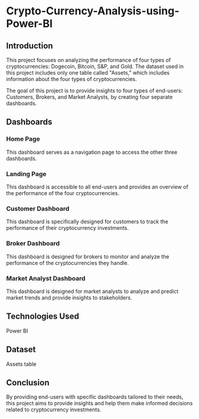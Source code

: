 # Crypto-Currency-Analysis-using-Power-BI

## Introduction
This project focuses on analyzing the performance of four types of cryptocurrencies: Dogecoin, Bitcoin, S&P, and Gold. The dataset used in this project includes only one table called "Assets," which includes information about the four types of cryptocurrencies.

The goal of this project is to provide insights to four types of end-users:  Customers, Brokers, and Market Analysts, by creating four separate dashboards.

## Dashboards
### Home Page
This dashboard serves as a navigation page to access the other three dashboards.

### Landing Page
This dashboard is accessible to all end-users and provides an overview of the performance of the four cryptocurrencies.

### Customer Dashboard
This dashboard is specifically designed for customers to track the performance of their cryptocurrency investments.

### Broker Dashboard
This dashboard is designed for brokers to monitor and analyze the performance of the cryptocurrencies they handle.

### Market Analyst Dashboard
This dashboard is designed for market analysts to analyze and predict market trends and provide insights to stakeholders.

## Technologies Used
Power BI
## Dataset
Assets table
## Conclusion
By providing end-users with specific dashboards tailored to their needs, this project aims to provide insights and help them make informed decisions related to cryptocurrency investments.
